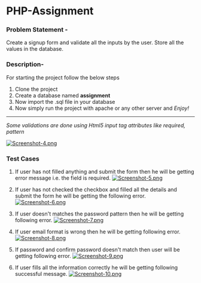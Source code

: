 # PHP-Assignment
### Problem Statement -
Create a signup form and validate all the inputs by the user. Store all the values in the database.

### Description-
For starting the project follow the below steps
1. Clone the project
2. Create a database named **assignment**
3.  Now import the .sql file in your database
4. Now simply run the project with apache or any other server and *Enjoy!*

- - -
*Some validations are done using Html5 input tag attributes like required, pattern*

[![Screenshot-4.png](https://i.postimg.cc/43TH9p22/Screenshot-4.png)](https://postimg.cc/v43mRxs5)

### Test Cases

1. If user has not filled anything and submit the form then he will be getting error message i.e. the field is required.
[![Screenshot-5.png](https://i.postimg.cc/6QL2LTDW/Screenshot-5.png)](https://postimg.cc/gwj2GczQ)

2. If user has not checked the checkbox and filled all the details and submit the form he will be getting the following error.
[![Screenshot-6.png](https://i.postimg.cc/MT6csqSy/Screenshot-6.png)](https://postimg.cc/LqW65dhX)

3. If user doesn't matches the password pattern then he will be getting following error.
[![Screenshot-7.png](https://i.postimg.cc/nVws1ywD/Screenshot-7.png)](https://postimg.cc/23h8kKYk)

4. If user email format is wrong then he will be getting following error.
[![Screenshot-8.png](https://i.postimg.cc/yx5kYRSP/Screenshot-8.png)](https://postimg.cc/rR18fKj0)

5. If password and confirm password doesn't match then user will be getting following error.
[![Screenshot-9.png](https://i.postimg.cc/3RtkVV8z/Screenshot-9.png)](https://postimg.cc/62G6GHGh)

6. If user fills all the information correctly he will be getting following successful message. 
[![Screenshot-10.png](https://i.postimg.cc/Bbtj0ptb/Screenshot-10.png)](https://postimg.cc/K3SG7nPh)
